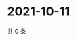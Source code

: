 # 2021-10-11

共 0 条

<!-- BEGIN WEIBO -->
<!-- 最后更新时间 Mon Oct 11 2021 06:10:24 GMT+0800 (China Standard Time) -->

<!-- END WEIBO -->
